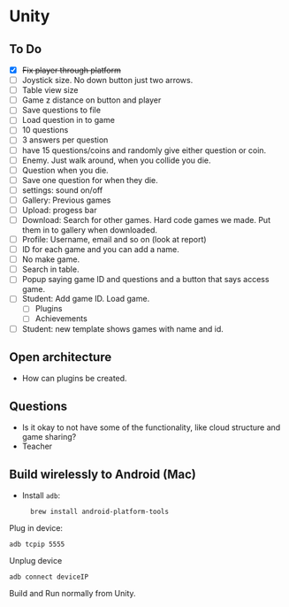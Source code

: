 # Unity

## To Do

- [x] ~~Fix player through platform~~
- [ ] Joystick size. No down button just two arrows. 
- [ ] Table view size
- [ ] Game z distance on button and player
- [ ] Save questions to file
- [ ] Load question in to game
- [ ] 10 questions
- [ ] 3 answers per question
- [ ] have 15 questions/coins and randomly give either question or coin. 
- [ ] Enemy. Just walk around, when you collide you die.
- [ ] Question when you die. 
- [ ] Save one question for when they die. 
- [ ] settings: sound on/off
- [ ] Gallery: Previous games
- [ ] Upload: progess bar
- [ ] Download: Search for other games. Hard code games we made. Put them in to gallery when downloaded. 
- [ ] Profile: Username, email and so on (look at report)
- [ ] ID for each game and you can add a name. 
- [ ] No make game.
- [ ] Search in table. 
- [ ] Popup saying game ID and questions and a button that says access game. 
- [ ] Student: Add game ID. Load game.
	- [ ] Plugins
	- [ ] Achievements
- [ ] Student: new template shows games with name and id. 

## Open architecture
- How can plugins be created. 

## Questions
- Is it okay to not have some of the functionality, like cloud structure and game sharing?
- Teacher 

## Build wirelessly to Android (Mac)

- Install `adb`:

		brew install android-platform-tools	
	
Plug in device:

    adb tcpip 5555

Unplug device

    adb connect deviceIP

Build and Run normally from Unity.
